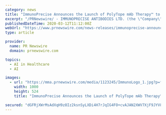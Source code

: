 ```yaml
---
category: news
title: "ImmunoPrecise Announces the Launch of PolyTope mAb Therapy™ to Tackle Coronavirus Pandemic"
excerpt: "/PRNewswire/ - IMMUNOPRECISE ANTIBODIES LTD. (the \"Company\" or \"IPA\") (TSX VENTURE: IPA) (OTC QB: IPATF), following its announcement to develop"
publishedDateTime: 2020-03-12T11:12:00Z
webUrl: "https://www.prnewswire.com/news-releases/immunoprecise-announces-the-launch-of-polytope-mab-therapy-to-tackle-coronavirus-pandemic-301022138.html"
type: article

provider:
  name: PR Newswire
  domain: prnewswire.com

topics:
  - AI in Healthcare
  - AI

images:
  - url: "https://mma.prnewswire.com/media/1123245/ImmunoLogo_1.jpg?p=facebook"
    width: 1000
    height: 524
    title: "ImmunoPrecise Announces the Launch of PolyTope mAb Therapy™ to Tackle Coronavirus Pandemic"

secured: "dGFRjXWrMsAdXqH9z8Iz2ksnSyLXDi4H7rJqIG4FO+cvAJAN2XWV7XjF9JYV8macXNkgMVKKVNWC3dXQM1G4J3McsuScHSPF8VaEWHBF2LbwASavV36mhenr2PwrfpKTbeqkPO9aoWvH9ipR8vYP5pPcon+wM0/2j9GyCB095HbYY0KfiYhU3hnBEnSbuUIOcbw4UL8mATPS6z3gvLmCZFA7gOQgvMV7AQyi/JFMdT9ASzRHkMp8HGDp6xlw+dUTJyuZX2TxqUtzWs8G1wZ/geJPX+mQct8D9eirUNQtODBG8e1JdLzJQNwylIrycsM3;gcfdu5M0xTX6b3jZ0+ykgQ=="
---
```


